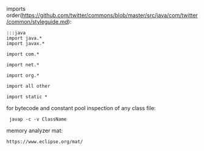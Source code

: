 imports order(https://github.com/twitter/commons/blob/master/src/java/com/twitter/common/styleguide.md):

```
:::java
import java.*
import javax.*

import com.*

import net.*

import org.*

import all other

import static *
```
for bytecode and constant pool inspection of any class file:
```
 javap -c -v ClassName
```
memory analyzer mat:
```
https://www.eclipse.org/mat/
```
